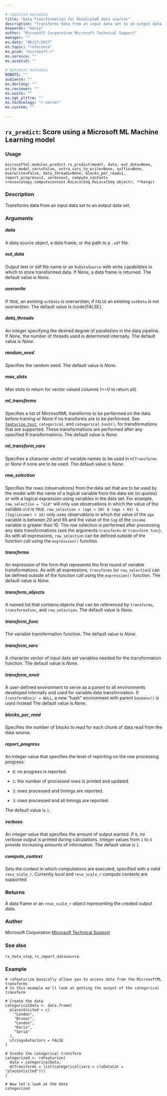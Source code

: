 ```yaml
--- 
 
# required metadata 
title: "Data Transformation for RevoScaleR data sources" 
description: "Transforms data from an input data set to an output data set." 
keywords: "manip" 
author: "Microsoft Corporation Microsoft Technical Support" 
manager: "" 
ms.date: "06/27/2017" 
ms.topic: "reference" 
ms.prod: "microsoft-r" 
ms.service: "" 
ms.assetid: "" 
 
# optional metadata 
ROBOTS: "" 
audience: "" 
ms.devlang: "" 
ms.reviewer: "" 
ms.suite: "" 
ms.tgt_pltfrm: "" 
ms.technology: "r-server" 
ms.custom: "" 
 
---
```


## ``rx_predict``: Score using a Microsoft ML Machine Learning model


### Usage



```
microsoftml.modules.predict.rx_predict(model, data, out_data=None, write_model_vars=False, extra_vars_to_write=None, suffix=None, overwrite=False, data_threads=None, blocks_per_read=1, report_progress=2, verbose=1, compute_context=<revoscalepy.computecontext.RxLocalSeq.RxLocalSeq object>, **kargs)
```




### Description

Transforms data from an input data set to an output data set.


### Arguments


##### data

A  data source object, a data frame, or the path
to a ``.xdf`` file.


##### out_data

Output text or xdf file name or an ``RxDataSource`` with
write capabilities in which to store transformed data. If *None*, a data
frame is returned. The default value is *None*.


##### overwrite

If ``TRUE``, an existing ``outData`` is overwritten;
if ``FALSE`` an existing ``outData`` is not overwritten. The default
value is /code{FALSE}.


##### data_threads

An integer specifying the desired degree of parallelism in
the data pipeline. If *None*, the number of threads used is determined
internally. The default value is *None*.


##### random_seed

Specifies the random seed. The default value is *None*.


##### max_slots

Max slots to return for vector valued columns (<=0 to return all).


##### ml_transforms

Specifies a list of MicrosoftML transforms to be
performed on the data before training or *None* if no transforms are
to be performed. See [``featurize_text``](featurize_text.md),
``categorical``,
and ``categorical_hash()``, for transformations that are supported.
These transformations are performed after any specified R transformations.
The default value is *None*.


##### ml_transform_vars

Specifies a character vector of variable names
to be used in ``mlTransforms`` or *None* if none are to be used.
The default value is *None*.


##### row_selection

Specifies the rows (observations) from the data set that
are to be used by the model with the name of a logical variable from the
data set (in quotes) or with a logical expression using variables in the
data set. For example, ``row_selection = "old"`` will only use
observations in which the value of the variable ``old`` is ``TRUE``.
``row_selection = (age > 20) & (age < 65) & (log(income) > 10)`` only uses
observations in which the value of the ``age`` variable is between
20 and 65 and the value of the ``log`` of the ``income`` variable is
greater than 10. The row selection is performed after processing any data
transformations (see the arguments ``transforms`` or
``transform_func``). As with all expressions, ``row_selection`` can be
defined outside of the function call using the ``expression()``
function.


##### transforms

An expression of the form that represents
the first round of variable transformations. As with
all expressions, ``transforms`` (or ``row_selection``) can be defined
outside of the function call using the ``expression()`` function.
The default value is *None*.


##### transform_objects

A named list that contains objects that can be
referenced by ``transforms``, ``transformsFunc``, and
``row_selection``. The default value is *None*.


##### transform_func

The variable transformation function.
The default value is *None*.


##### transform_vars

A character vector of input data set variables needed for
the transformation function.
The default value is *None*.


##### transform_envir

A user-defined environment to serve as a parent to all
environments developed internally and used for variable data transformation.
If ``transformEnvir = NULL``, a new “hash” environment with parent
``baseenv()`` is used instead The default value is *None*.


##### blocks_per_read

Specifies the number of blocks to read for each chunk
of data read from the data source.


##### report_progress

An integer value that specifies the level of reporting
on the row processing progress:

* ``0``: no progress is reported. 

* ``1``: the number of processed rows is printed and updated. 

* ``2``: rows processed and timings are reported. 

* ``3``: rows processed and all timings are reported. 

The default value is ``1``.


##### verbose

An integer value that specifies the amount of output wanted.
If ``0``, no verbose output is printed during calculations. Integer
values from ``1`` to ``4`` provide increasing amounts of information.
The default value is ``1``.


##### compute_context

Sets the context in which computations are executed,
specified with a valid ``revo_scale_r``.
Currently local and ``revo_scale_r`` compute contexts
are supported.


### Returns

A data frame or an ``revo_scale_r`` object
representing the created output data.


### Author

Microsoft Corporation [Microsoft Technical Support](https://go.microsoft.com/fwlink/?LinkID=698556&clcid=0x409.md)


### See also

``rx_data_step``,
``rx_import_datasource``.


### Example



```
# rxFeaturize basically allows you to access data from the MicrosoftML transforms
# In this example we'll look at getting the output of the categorical transform

# Create the data
categoricalData <- data.frame(
  placesVisited = c(
    "London",
    "Brunei",
    "London",
    "Paris",
    "Seria"
  ),
  stringsAsFactors = FALSE
)

# Invoke the categorical transform
categorized <- rxFeaturize(
  data = categoricalData,
  mlTransforms = list(categorical(vars = c(xDataCat = "placesVisited")))
)

# Now let's look at the data
categorized
```

